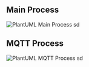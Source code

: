 ## Main Process

![PlantUML Main Process sd](https://www.plantuml.com/plantuml/svg/pLRVQzim47xNNt7agO4r9Hxi8Iobex0nMCRM5WfhWb7aIwnMaJ99hjV-zJl9SMBNtjg73fQ7_3XzzzrzfxjppfpdrXSR1Iw36PSQlbaZq3cM8y_GmaauE84Bd1ajuGCQZm9cXVBIeNR6mZiuZewCSU7fzmMUSoKOMvfVC9Xzlxgg6GTiIw6aa5kkVNKqr-TAelO3u0usFxrdg3CWJyOoxlcIEuHRP_HAAdGrPIF90U6zz0_mYNii-KChmYOa9OnIABmqsZMphlr-N1ByxX0rHkWJETYfQnZJSOyjEN1Dft29ljZ21AeYRs4wfIeLtf2VlAUKmL3PGfvmV5fh8BWowpNQeo4mImIs5oDo57UfrEZJkHP6wqhbqR3Z4-fA3k4ZTI4XmkmFgmBGyKhgB2tSia500ZvhwILNyf47Se8zblmUWuuEWIJetXbw8ZZ1TRgY6ccJeIFexgI98JcbiQJBfRpaTtWWlB85KXz-vChXangkLgnrBIt679KoxpCfF6MuCgSjQF9tQ4V2cggzQVW79QdCscAYrwJL5JMEPLYdpPWoPWjK3zYV0htgcCtkQv6vcmLCcuQZdVyR68r6mz1_uURYc7m98UYoOgZhdAO8neUuBT8ToG8cS_sL-dy2bxafzLCWZ85JWoVW3KYb2kfike90EO9hCiIlu7DhYdKEd0o164WTKF-JK_8seR68CQFUpZW4OpDWknPqkzHgX-u8wBuEUGbDkCrxhehOZ0sYojPBSPY_qagFE_VKcpIig1rD3IByVdazyMY4-wE4PnGahrE8vFylHEZepiGpQlOnRAGkGl-HrPAXkrqx8_p23VFyzkfcz6-MKC-MVCKrL3y1zm-BoakO3JrAaQfLnjcbmJKg2ryxI8kn01QsDFZLP8DPucqKCDUD-3SzIskuYDVBpkYT_eNy1W00)

## MQTT Process
![PlantUML MQTT Process sd](https://www.plantuml.com/plantuml/svg/RL8zRy8m4DtlLvoOO82AfGDIAYfcf9OoLegE-2Yk73krpz2VtoC92MgxMCgzZxntzZe9HScrWnEJuOWFc8mUEzu6R_6PWt25s-p49lOfH7p4EMvVztjyYQ7Yb02e4ftlU4Ek0ZY4RvpS4oRGw2ziPHloqa7lVkCiUvaW9Qo_H82zGLK2618wK6ByJC4VhUDqioJh_xUi5HaDYWBVM7A3gzOPYq8JPWcQqfv968E7gmBdJnsXuvNfAfhEVd6FHu2ksHsVZ2cxRIZ_3rfTSt_aI6A3JrFj81ndu49ey7BIHhY4bggIeQJgebv0UIQNjV8u7trxQD3suyv_sg6p0UrZhR391sVJgSzHtdYBnU92Ld29jVLPMB_R7VvJDt8TpZmsDZpifxqxMAjGdz0F)
